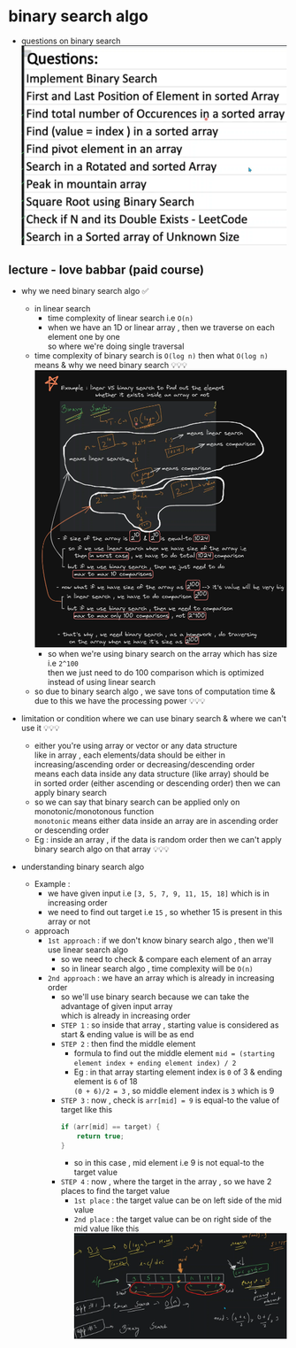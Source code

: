 # binary search algo

- questions on binary search
    ![questions on binary search](../../notes-pics/16-1-lecture/love-babbar/lecture-16-1-0.png)

## lecture - love babbar (paid course)

- why we need binary search algo ✅
    - in linear search
        - time complexity of linear search i.e `O(n)`
        - when we have an 1D or linear array , then we traverse on each element one by one <br> 
            so where we're doing single traversal
    - time complexity of binary search is `O(log n)` then what `O(log n)` means & why we need binary search 💡💡💡
        ![questions on binary search](../../notes-pics/16-1-lecture/love-babbar/lecture-16-1-1.png)
        - so when we're using binary search on the array which has size i.e `2^100` <br>
            then we just need to do 100 comparison which is optimized instead of using linear search
    - so due to binary search algo , we save tons of computation time & due to this we have the processing power 💡💡💡
- limitation or condition where we can use binary search & where we can't use it 💡💡💡
    - either you're using array or vector or any data structure <br>
        like in array , each elements/data should be either in increasing/ascending order or decreasing/descending order <br>
        means each data inside any data structure (like array) should be <br>
        in sorted order (either ascending or descending order) then we can apply binary search
    - so we can say that binary search can be applied only on monotonic/monotonous function <br>
        `monotonic` means either data inside an array are in ascending order or descending order
    - Eg : inside an array , if the data is random order then we can't apply binary search algo on that array 💡💡💡

- understanding binary search algo
    - Example : 
        - we have given input i.e `[3, 5, 7, 9, 11, 15, 18]` which is in increasing order
        - we need to find out target i.e `15` , so whether 15 is present in this array or not
    - approach
        - `1st approach` : if we don't know binary search algo , then we'll use linear search algo
            - so we need to check & compare each element of an array
            - so in linear search algo , time complexity will be `O(n)`
        - `2nd approach` : we have an array which is already in increasing order
            - so we'll use binary search because we can take the advantage of given input array <br>
                which is already in increasing order
            - `STEP 1` : so inside that array , starting value is considered as start & ending value is will be as end
            - `STEP 2` : then find the middle element 
                - formula to find out the middle element
                    `mid = (starting element index + ending element index) / 2`
                - Eg : in that array starting element index is `0` of 3 & ending element is `6` of 18 <br>
                    `(0 + 6)/2 = 3` , so middle element index is `3` which is 9
            - `STEP 3` : now , check is `arr[mid] = 9` is equal-to the value of target like this
                ```cpp
                if (arr[mid] == target) {
                    return true;
                }
                ```
                - so in this case , mid element i.e 9 is not equal-to the target value
            - `STEP 4` : now , where the target in the array , so we have 2 places to find the target value
                - `1st place` : the target value can be on left side of the mid value
                - `2nd place`  : the target value can be on right side of the mid value like this
                    ![where the target value can be exists](../../notes-pics/16-1-lecture/love-babbar/lecture-16-1-2.png)

